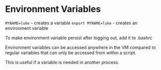 # Environment Variables

`MYNAME=luke` - creates a variable
`export MYNAME=luke` - creates an environment variable

To make environment variable persist after logging out, add it to .bashrc

Environment variables can be accessed anywhere in the VM compared to regular variables that can only be accessed
from within a script.

This is useful if a variable is needed in another process.